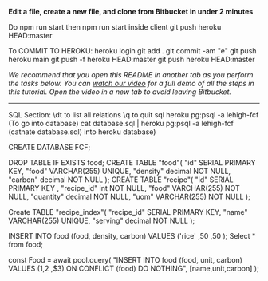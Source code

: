 **Edit a file, create a new file, and clone from Bitbucket in under 2 minutes**

Do 
npm run start
then npm run start inside client
git push heroku HEAD:master

To COMMIT TO HEROKU:
heroku login
git add . 
git commit -am "e"
git push heroku main
git push -f heroku HEAD:master
git push heroku HEAD:master


*We recommend that you open this README in another tab as you perform the tasks below. You can [watch our video](https://youtu.be/0ocf7u76WSo) for a full demo of all the steps in this tutorial. Open the video in a new tab to avoid leaving Bitbucket.*



---

SQL Section:
\dt to list all relations 
\q to quit sql
heroku pg:psql -a lehigh-fcf (To go into database)
cat database.sql | heroku pg:psql -a lehigh-fcf (catnate database.sql) into heroku database)

CREATE DATABASE FCF;

DROP TABLE IF EXISTS food;
CREATE TABLE "food"(
    "id" SERIAL PRIMARY KEY,
    "food" VARCHAR(255) UNIQUE,
    "density" decimal NOT NULL,
    "carbon" decimal NOT NULL
);
CREATE TABLE "recipe"(
    "id" SERIAL PRIMARY KEY	,
    "recipe_id" int NOT NULL,
    "food" VARCHAR(255) NOT NULL,
    "quantity" decimal NOT NULL,
    "uom" VARCHAR(255) NOT NULL
);

Create TABLE "recipe_index"(
    "recipe_id" SERIAL PRIMARY KEY,
    "name" VARCHAR(255) UNIQUE,
    "serving" decimal NOT NULL
);

INSERT INTO food (food, density, carbon) VALUES ('rice' ,50 ,50 );
Select * from food;

const Food = await pool.query(
            "INSERT INTO food (food, unit, carbon) 
            VALUES ($1,$2 ,$3) 
            ON CONFLICT (food) DO NOTHING",
            [name,unit,carbon]
          );